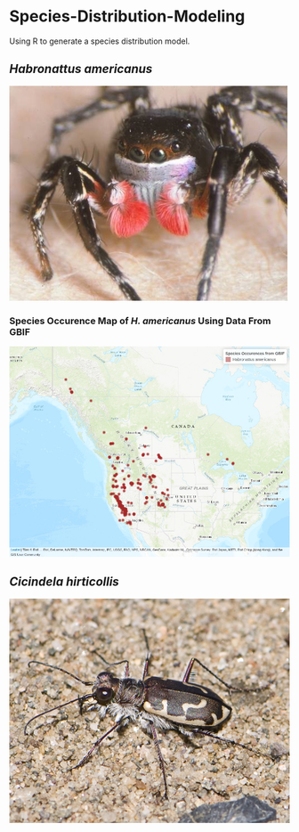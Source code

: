 # Species-Distribution-Modeling

Using R to generate a species distribution model.

## *Habronattus americanus*

![*Habronattus americanus* - a jumping spider!](images/hamericanus.jpeg)

### Species Occurence Map of *H. americanus* Using Data From GBIF
![Species occurrence map of *H. americanus* using data from GBIF](output/leafletTest.png)

## *Cicindela hirticollis*

![*C. hirticollis* - the hairy necked tiger beetle!](images/c.hirticollis.jpeg)